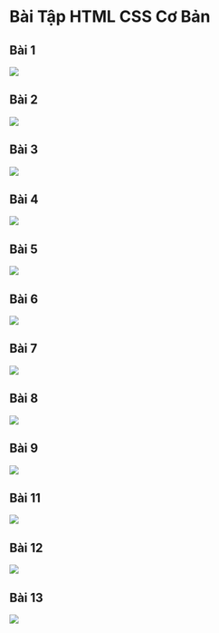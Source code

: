 # Bài Tập HTML CSS Cơ Bản    

## Bài 1
![](https://i.imgur.com/UY4Xalq.png)

## Bài 2
![](https://imgur.com/vlLF02O.png)

## Bài 3
![](https://imgur.com/SHe5v0e.png)

## Bài 4
![](https://imgur.com/RckERD6.png)

## Bài 5
![](https://imgur.com/MI1cHgP.png)

## Bài 6
![](https://imgur.com/9kaGF3x.png)

## Bài 7
![](https://imgur.com/XbYAk1N.png)

## Bài 8
![](https://imgur.com/cSxUY8r.png)

## Bài 9
![](https://imgur.com/onF5n4J.png)

## Bài 11
![](https://imgur.com/2K09N0D.png)

## Bài 12
![](https://imgur.com/Q9wyzPo.png)

## Bài 13
![](https://imgur.com/95PcbFE.png)
